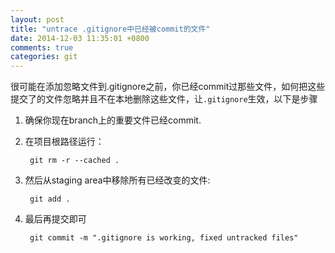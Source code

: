 ```yaml
---
layout: post
title: "untrace .gitignore中已经被commit的文件"
date: 2014-12-03 11:35:01 +0800
comments: true
categories: git 
---
```



很可能在添加忽略文件到.gitignore之前，你已经commit过那些文件，如何把这些提交了的文件忽略并且不在本地删除这些文件，让`.gitignore`生效，以下是步骤

1. 确保你现在branch上的重要文件已经commit.
2. 在项目根路径运行：

		git rm -r --cached .
3. 然后从staging area中移除所有已经改变的文件:
	
		git add .

4. 最后再提交即可

		git commit -m ".gitignore is working, fixed untracked files"
